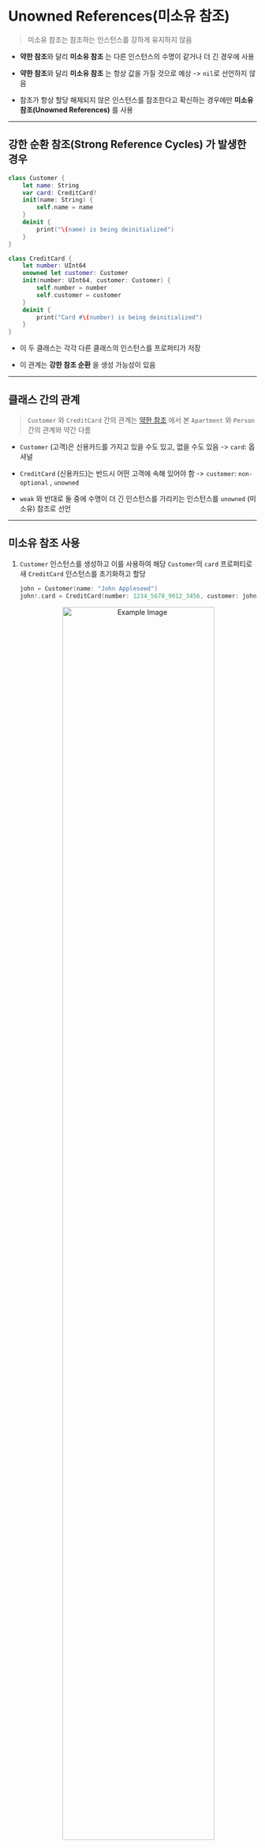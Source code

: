 # Unowned References(미소유 참조)

> 미소유 참조는 참조하는 인스턴스를 강하게 유지하지 않음

- **약한 참조**와 달리 **미소유 참조** 는 다른 인스턴스의 수명이 같거나 더 긴 경우에 사용

- **약한 참조**와 달리 **미소유 참조** 는 항상 값을 가질 것으로 예상 -> `nil`로 선언하지 않음

- 참조가 항상 할당 해제되지 않은 인스턴스를 참조한다고 확신하는 경우에만 **미소유 참조(Unowned References)** 를 사용

---

## 강한 순환 참조(Strong Reference Cycles) 가 발생한 경우

```swift
class Customer {
    let name: String
    var card: CreditCard?
    init(name: String) {
        self.name = name
    }
    deinit {
        print("\(name) is being deinitialized")
    }
}

class CreditCard {
    let number: UInt64
    unowned let customer: Customer
    init(number: UInt64, customer: Customer) {
        self.number = number
        self.customer = customer
    }
    deinit {
        print("Card #\(number) is being deinitialized")
    }
}
```

- 이 두 클래스는 각각 다른 클래스의 인스턴스를 프로퍼티가 저장

- 이 관계는 **강한 참조 순환** 을 생성 가능성이 있음

---

## 클래스 간의 관계

> `Customer` 와 `CreditCard` 간의 관계는 [약한 참조](https://github.com/BOLTB0X/Swift_Study/tree/main/swiftGrammar/ARC/ARC03) 에서 본 `Apartment` 와 `Person` 간의 관계와 약간 다름

- `Customer` (고객)은 신용카드를 가지고 있을 수도 있고, 없을 수도 있음 -> `card`: 옵셔널

- `CreditCard` (신용카드)는 반드시 어떤 고객에 속해 있어야 함 -> `customer`: `non-optional` , `unowned`

- `weak` 와 반대로 둘 중에 수명이 더 긴 인스턴스를 가리키는 인스턴스를 `unowned` (미소유) 참조로 선언

---

## 미소유 참조 사용

1. `Customer` 인스턴스를 생성하고 이를 사용하여 해당 `Customer`의 `card` 프로퍼티로 새 `CreditCard` 인스턴스를 초기화하고 할당

    ```swift
    john = Customer(name: "John Appleseed")
    john!.card = CreditCard(number: 1234_5678_9012_3456, customer: john!)
    ```

    <p align="center">
        <img src="https://docs.swift.org/swift-book/images/org.swift.tspl/unownedReference01@2x.png" alt="Example Image" width="80%">
    </p>

    `Customer` 인스턴스에는 `CreditCard` 인스턴스에 대한 **강한 참조**가 있고 `CreditCard` 인스턴스에는 `Customer` 인스턴스에 대한 **미소유 참조**가 존재

    ---

2. `Customer` 의 **미소유 참조** 로 인해 `john`의 **강한 참조** 를 해제하면, `Customer` 인스턴스에 대한 **강한 참조** 가 해제 됌

    <p align="center">
        <img src="https://docs.swift.org/swift-book/images/org.swift.tspl/unownedReference02@2x.png" alt="Example Image" width="80%">
    </p>
    
    
    - `Customer` 인스턴스에 대한 **강한 참조** 가 더 이상 없기 때문에 할당이 취소
    
    - 이런게 발생하면 `CreditCard` 인스턴스에 대한 **강한 참조** 가 더 이상 없으며 역시 할당이 해제 됨


    ```
    [스택]
    john ─────────────┐
                      ↓
              ┌────────────────────┐
    [힙]      │ Customer           │
              │ card ─────┐        │
              └───────────↓────────┘
                          │ CreditCard
                          │ unowned customer
                            ->
                            Customer (참조 카운트 증가 X)
    ```

    ---

3. 참조 해제

    ```swift
    john = nil
    // "John Appleseed is being deinitialized"
    // "Card #1234567890123456 is being deinitialized"
    ```

---

TODO: 옵셔널 미소유참조, 에러 관계

## 참고

[공식문서 - automaticreferencecounting](https://docs.swift.org/swift-book/documentation/the-swift-programming-language/automaticreferencecounting/)

[블로그 참조 - 개발자 소들이](https://babbab2.tistory.com/27)

